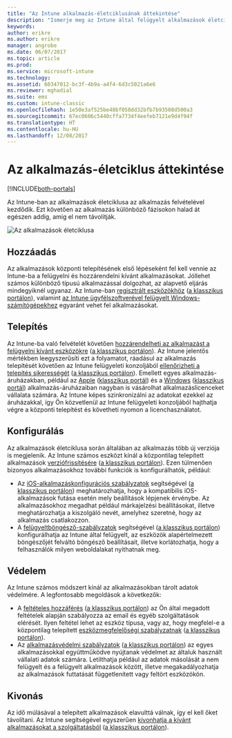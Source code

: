 ```yaml
---
title: "Az Intune alkalmazás-életciklusának áttekintése"
description: "Ismerje meg az Intune által felügyelt alkalmazások életciklusát, kezdve a hozzáadásuktól a végső eltávolításukig."
keywords: 
author: erikre
ms.author: erikre
manager: angrobe
ms.date: 06/07/2017
ms.topic: article
ms.prod: 
ms.service: microsoft-intune
ms.technology: 
ms.assetid: 60347012-bc3f-4b9a-a4f4-6d3c5021a6e6
ms.reviewer: mghadial
ms.suite: ems
ms.custom: intune-classic
ms.openlocfilehash: 1e50e3af525be48bf058dd32bfb7b93508d500a3
ms.sourcegitcommit: 67ec0606c5440cffa7734f4eefeb7121e9d4f94f
ms.translationtype: HT
ms.contentlocale: hu-HU
ms.lasthandoff: 12/08/2017
---
```

# <a name="overview-of-the-app-lifecycle"></a>Az alkalmazás-életciklus áttekintése

[!INCLUDE[both-portals](./includes/note-for-both-portals.md)]

Az Intune-ban az alkalmazások életciklusa az alkalmazás felvételével kezdődik. Ezt követően az alkalmazás különböző fázisokon halad át egészen addig, amíg el nem távolítják.

![Az alkalmazások életciklusa](./media/app-lifecycle.png "Az alkalmazások életciklusa az Intune-ban")

## <a name="add"></a>Hozzáadás

Az alkalmazások központi telepítésének első lépéseként fel kell vennie az Intune-ba a felügyelni és hozzárendelni kívánt alkalmazásokat. Jóllehet számos különböző típusú alkalmazással dolgozhat, az alapvető eljárás mindegyiknél ugyanaz. Az Intune-ban [regisztrált eszközökhöz](apps-add.md) ([a klasszikus portálon](/intune-classic/deploy-use/add-apps-for-mobile-devices-in-microsoft-intune)), valamint [az Intune ügyfélszoftverével felügyelt Windows-számítógépekhez](/intune-classic/deploy-use/add-apps-for-windows-pcs-in-microsoft-intune) egyaránt vehet fel alkalmazásokat.

## <a name="deploy"></a>Telepítés

Az Intune-ba való felvételét követően [hozzárendelheti az alkalmazást a felügyelni kívánt eszközökre](apps-deploy.md) ([a klasszikus portálon](/intune-classic/deploy-use/deploy-apps)). Az Intune jelentős mértékben leegyszerűsíti ezt a folyamatot, ráadásul az alkalmazás telepítését követően az Intune felügyeleti konzoljából [ellenőrizheti a telepítés sikerességét](apps-monitor.md) ([a klasszikus portálon](/intune-classic/deploy-use/monitor-apps-in-microsoft-intune)). Emellett egyes alkalmazás-áruházakban, például az [Apple](vpp-apps-ios.md) ([klasszikus portál](/intune-classic/deploy-use/manage-ios-apps-you-purchased-through-a-volume-purchase-program-with-microsoft-intune)) és a [Windows](windows-store-for-business.md) ([klasszikus portál](/intune-classic/deploy-use/manage-apps-you-purchased-from-the-windows-store-for-business-with-microsoft-intune)) alkalmazás-áruházaiban nagyban is vásárolhat alkalmazáslicenceket vállalata számára. Az Intune képes szinkronizálni az adatokat ezekkel az áruházakkal, így Ön közvetlenül az Intune felügyeleti konzoljából hajthatja végre a központi telepítést és követheti nyomon a licenchasználatot.

## <a name="configure"></a>Konfigurálás

Az alkalmazások életciklusa során általában az alkalmazás több új verziója is megjelenik. Az Intune számos eszközt kínál a központilag telepített alkalmazások [verziófrissítésére](apps-add.md) ([a klasszikus portálon](/intune-classic/deploy-use/update-apps-using-microsoft-intune)). Ezen túlmenően bizonyos alkalmazásokhoz további funkciók is konfigurálhatók, például:
- Az [iOS-alkalmazáskonfigurációs szabályzatok](app-configuration-policies-use-ios.md) segítségével ([a klasszikus portálon](/intune-classic/deploy-use/configure-ios-apps-with-mobile-app-configuration-policies-in-microsoft-intune)) meghatározhatja, hogy a kompatibilis iOS-alkalmazások futása esetén mely beállítások lépjenek érvénybe. Az alkalmazásokhoz megadhat például márkajelzési beállításokat, illetve meghatározhatja a kiszolgáló nevét, amelyhez szeretné, hogy az alkalmazás csatlakozzon.
- A [felügyeltböngésző-szabályzatok](app-configuration-managed-browser.md) segítségével ([a klasszikus portálon](/intune-classic/deploy-use/manage-internet-access-using-managed-browser-policies)) konfigurálhatja az Intune által felügyelt, az eszközök alapértelmezett böngészőjét felváltó böngésző beállításait, illetve korlátozhatja, hogy a felhasználók milyen weboldalakat nyithatnak meg.

## <a name="protect"></a>Védelem

Az Intune számos módszert kínál az alkalmazásokban tárolt adatok védelmére. A legfontosabb megoldások a következők:
- A [feltételes hozzáférés](conditional-access.md) ([a klasszikus portálon](/intune-classic/deploy-use/restrict-access-to-email-and-o365-services-with-microsoft-intune)) az Ön által megadott feltételek alapján szabályozza az email és egyéb szolgáltatások elérését. Ilyen feltétel lehet az eszköz típusa, vagy az, hogy megfelel-e a központilag telepített [eszközmegfelelőségi szabályzatnak](device-compliance.md) ([a klasszikus portálon](/intune-classic/deploy-use/introduction-to-device-compliance-policies-in-microsoft-intune)).
- Az [alkalmazásvédelmi szabályzatok](app-protection-policy.md) ([a klasszikus portálon](/intune-classic/deploy-use/protect-app-data-using-mobile-app-management-policies-with-microsoft-intune)) az egyes alkalmazásokkal együttműködve nyújtanak védelmet az általuk használt vállalati adatok számára. Letilthatja például az adatok másolását a nem felügyelt és a felügyelt alkalmazások között, illetve megakadályozhatja az alkalmazások futtatását függetlenített vagy feltört eszközökön.

## <a name="retire"></a>Kivonás

Az idő múlásával a telepített alkalmazások elavulttá válnak, így el kell őket távolítani. Az Intune segítségével egyszerűen [kivonhatja a kívánt alkalmazásokat a szolgáltatásból](device-management.md) ([a klasszikus portálon](/intune-classic/deploy-use/retire-apps-using-microsoft-intune)).
